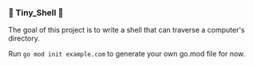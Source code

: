 ### :shell: Tiny_Shell :shell:

The goal of this project is to write a shell that can traverse a computer's directory.

Run `go mod init example.com` to generate your own go.mod file for now.